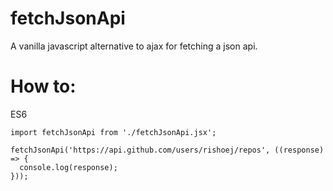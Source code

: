 # fetchJsonApi
A vanilla javascript alternative to ajax for fetching a json api.

# How to:
ES6
```
import fetchJsonApi from './fetchJsonApi.jsx';

fetchJsonApi('https://api.github.com/users/rishoej/repos', ((response) => {
  console.log(response);
}));
```

